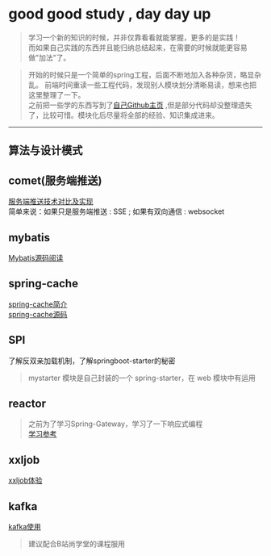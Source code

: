 # good good study , day day up

> 学习一个新的知识的时候，并非仅靠看看就能掌握，更多的是实践！  
> 而如果自己实践的东西并且能归纳总结起来，在需要的时候就能更容易做"加法"了。  
>  
  
> 开始的时候只是一个简单的spring工程，后面不断地加入各种杂货，略显杂乱。
前端时间重读一些工程代码，发现别人模块划分清晰易读，想来也把这里整理了一下。   
之前把一些学的东西写到了[自己Github主页](https://hugh126.github.io/) ,但是部分代码却没整理遗失了，比较可惜。模块化后尽量将全部的经验、知识集成进来。

--- 



## 算法与设计模式 


## comet(服务端推送)
[服务端推送技术对比及实现](https://hugh126.github.io/2023/07/10/%E7%90%86%E8%A7%A3%E6%9C%8D%E5%8A%A1%E7%AB%AF%E6%8E%A8%E9%80%81%E4%B8%8E%E5%AE%9E%E8%B7%B5/)  
简单来说：如果只是服务端推送 : SSE ; 如果有双向通信 : websocket  


## mybatis
[Mybatis源码阅读](mybatiscode/Readme.md)

## spring-cache
[spring-cache简介](https://hugh126.github.io/2023/03/31/Spring-Cache/)  
[spring-cache源码](https://hugh126.github.io/2023/04/04/Sping-Cache%E6%BA%90%E7%A0%81/)

## SPI
了解反双亲加载机制，了解springboot-starter的秘密
> mystarter 模块是自己封装的一个 spring-starter，在 web 模块中有运用

## reactor
> 之前为了学习Spring-Gateway，学习了一下响应式编程  
[学习参考](https://htmlpreview.github.io/?https://github.com/get-set/reactor-core/blob/master-zh/src/docs/index.html)


## xxljob
[xxljob体验](xxljob-admin/README.md)  

## kafka
[kafka使用](https://hugh126.github.io/2023/09/14/kafka%E5%85%A5%E9%97%A8/)  
> 建议配合B站尚学堂的课程服用  


